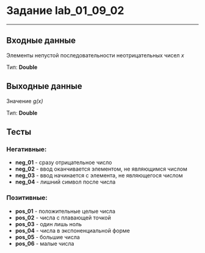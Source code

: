 # Задание lab_01_09_02
***
## Входные данные

Элементы непустой последовательности неотрицательных чисел *x*

Тип: **Double**
 
## Выходные данные
Значение *g(x)*

Тип: **Double**

## Тесты
### Негативные:
- **neg_01** - сразу отрицательное число
- **neg_02** - ввод оканчивается элементом, не являющимся числом
- **neg_03** - ввод начинается с элемента, не являющегося числом
- **neg_04** - лишний символ после числа

### Позитивные:
- **pos_01** - положительные целые числа
- **pos_02** - числа с плавающей точкой
- **pos_03** - один лишь ноль
- **pos_04** - числа в экспоненциальной форме
- **pos_05** - большие числа
- **pos_06** - малые числа